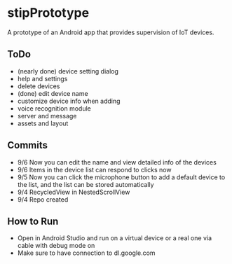 # stipPrototype  
 A prototype of an Android app that provides supervision of IoT devices.  
 ## ToDo 
 * (nearly done) device setting dialog  
 * help and settings  
 * delete devices  
 * (done) edit device name  
 * customize device info when adding  
 * voice recognition module  
 * server and message  
 * assets and layout  
 ## Commits  
 * 9/6 Now you can edit the name and view detailed info of the devices  
 * 9/6 Items in the device list can respond to clicks now  
 * 9/5 Now you can click the microphone button to add a default device to the list, and the list can be stored automatically  
 * 9/4 RecycledView in NestedScrollView  
 * 9/4 Repo created  
 ## How to Run  
 * Open in Android Studio and run on a virtual device or a real one via cable with debug mode on  
 * Make sure to have connection to dl.google.com  
